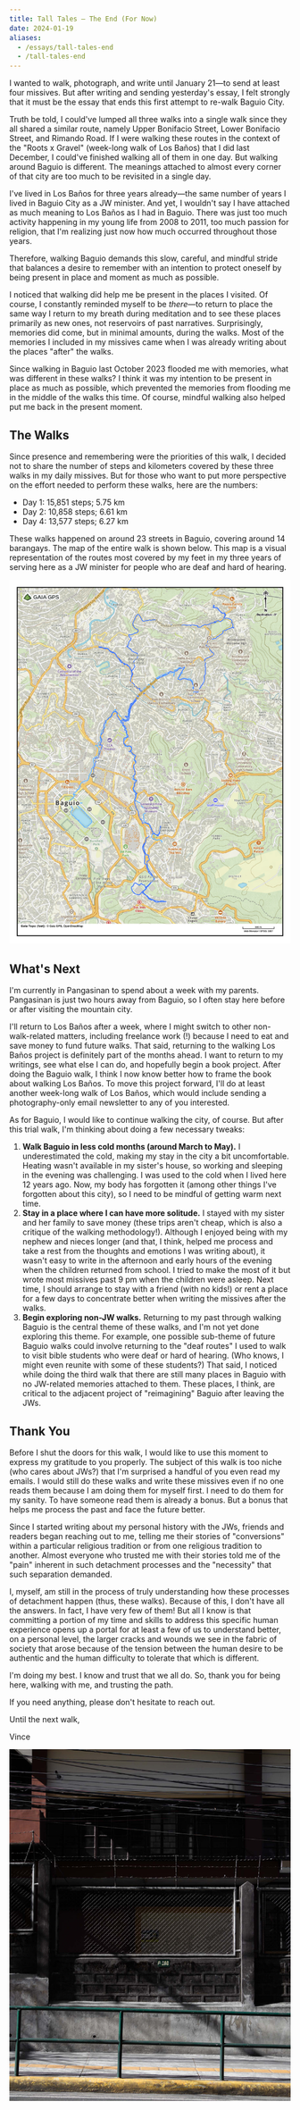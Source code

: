 ```yaml
---
title: Tall Tales — The End (For Now)
date: 2024-01-19
aliases:
  - /essays/tall-tales-end
  - /tall-tales-end
---
```


I wanted to walk, photograph, and write until January 21—to send at least four missives. But after writing and sending yesterday's essay, I felt strongly that it must be the essay that ends this first attempt to re-walk Baguio City.

Truth be told, I could've lumped all three walks into a single walk since they all shared a similar route, namely Upper Bonifacio Street, Lower Bonifacio Street, and Rimando Road. If I were walking these routes in the context of the "Roots x Gravel" (week-long walk of Los Baños) that I did last December, I could've finished walking all of them in one day. But walking around Baguio is different. The meanings attached to almost every corner of that city are too much to be revisited in a single day.

I've lived in Los Baños for three years already—the same number of years I lived in Baguio City as a JW minister. And yet, I wouldn't say I have attached as much meaning to Los Baños as I had in Baguio. There was just too much activity happening in my young life from 2008 to 2011, too much passion for religion, that I'm realizing just now how much occurred throughout those years.

Therefore, walking Baguio demands this slow, careful, and mindful stride that balances a desire to remember with an intention to protect oneself by being present in place and moment as much as possible.

I noticed that walking did help me be present in the places I visited. Of course, I constantly reminded myself to be _there_—to return to place the same way I return to my breath during meditation and to see these places primarily as new ones, not reservoirs of past narratives. Surprisingly, memories did come, but in minimal amounts, during the walks. Most of the memories I included in my missives came when I was already writing about the places "after" the walks.

Since walking in Baguio last October 2023 flooded me with memories, what was different in these walks? I think it was my intention to be present in place as much as possible, which prevented the memories from flooding me in the middle of the walks this time. Of course, mindful walking also helped put me back in the present moment.

## The Walks

Since presence and remembering were the priorities of this walk, I decided not to share the number of steps and kilometers covered by these three walks in my daily missives. But for those who want to put more perspective on the effort needed to perform these walks, here are the numbers:

- Day 1: 15,851 steps; 5.75 km
- Day 2: 10,858 steps; 6.61 km
- Day 4: 13,577 steps; 6.27 km

These walks happened on around 23 streets in Baguio, covering around 14 barangays. The map of the entire walk is shown below. This map is a visual representation of the routes most covered by my feet in my three years of serving here as a JW minister for people who are deaf and hard of hearing.

![A map of three walks in Baguio](images/tall-tales-map.jpg)

## What's Next

I'm currently in Pangasinan to spend about a week with my parents. Pangasinan is just two hours away from Baguio, so I often stay here before or after visiting the mountain city.

I'll return to Los Baños after a week, where I might switch to other non-walk-related matters, including freelance work (!) because I need to eat and save money to fund future walks. That said, returning to the walking Los Baños project is definitely part of the months ahead. I want to return to my writings, see what else I can do, and hopefully begin a book project. After doing the Baguio walk, I think I now know better how to frame the book about walking Los Baños. To move this project forward, I'll do at least another week-long walk of Los Baños, which would include sending a photography-only email newsletter to any of you interested.

As for Baguio, I would like to continue walking the city, of course. But after this trial walk, I'm thinking about doing a few necessary tweaks:

1. **Walk Baguio in less cold months (around March to May).** I underestimated the cold, making my stay in the city a bit uncomfortable. Heating wasn't available in my sister's house, so working and sleeping in the evening was challenging. I was used to the cold when I lived here 12 years ago. Now, my body has forgotten it (among other things I've forgotten about this city), so I need to be mindful of getting warm next time.
2. **Stay in a place where I can have more solitude.** I stayed with my sister and her family to save money (these trips aren't cheap, which is also a critique of the walking methodology!). Although I enjoyed being with my nephew and nieces longer (and that, I think, helped me process and take a rest from the thoughts and emotions I was writing about), it wasn't easy to write in the afternoon and early hours of the evening when the children returned from school. I tried to make the most of it but wrote most missives past 9 pm when the children were asleep. Next time, I should arrange to stay with a friend (with no kids!) or rent a place for a few days to concentrate better when writing the missives after the walks.
3. **Begin exploring non-JW walks.** Returning to my past through walking Baguio is the central theme of these walks, and I'm not yet done exploring this theme. For example, one possible sub-theme of future Baguio walks could involve returning to the "deaf routes" I used to walk to visit bible students who were deaf or hard of hearing. (Who knows, I might even reunite with some of these students?) That said, I noticed while doing the third walk that there are still many places in Baguio with no JW-related memories attached to them. These places, I think, are critical to the adjacent project of "reimagining" Baguio after leaving the JWs.

## Thank You

Before I shut the doors for this walk, I would like to use this moment to express my gratitude to you properly. The subject of this walk is too niche (who cares about JWs?) that I'm surprised a handful of you even read my emails. I would still do these walks and write these missives even if no one reads them because I am doing them for myself first. I need to do them for my sanity. To have someone read them is already a bonus. But a bonus that helps me process the past and face the future better.

Since I started writing about my personal history with the JWs, friends and readers began reaching out to me, telling me their stories of "conversions" within a particular religious tradition or from one religious tradition to another. Almost everyone who trusted me with their stories told me of the "pain" inherent in such detachment processes and the "necessity" that such separation demanded.

I, myself, am still in the process of truly understanding how these processes of detachment happen (thus, these walks). Because of this, I don't have all the answers. In fact, I have very few of them! But all I know is that committing a portion of my time and skills to address this specific human experience opens up a portal for at least a few of us to understand better, on a personal level, the larger cracks and wounds we see in the fabric of society that arose because of the tension between the human desire to be authentic and the human difficulty to tolerate that which is different.

I'm doing my best. I know and trust that we all do. So, thank you for being here, walking with me, and trusting the path.

If you need anything, please don't hesitate to reach out.

Until the next walk,

Vince

![A sidewalk outside a fence](images/20240115-093710-tall-tales-slu-sidewalk.jpg)
